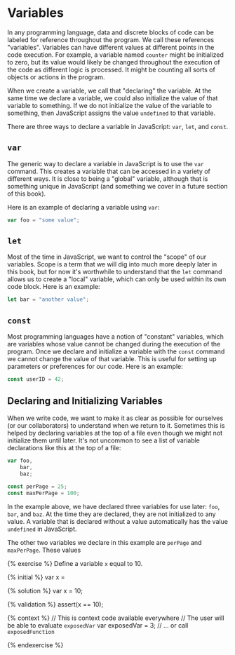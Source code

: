 # Variables

In any programming language, data and discrete blocks of code can be labeled for reference throughout the program. We call these references "variables". Variables can have different values at different points in the code execution. For example, a variable named `counter` might be initialized to zero, but its value would likely be changed throughout the execution of the code as different logic is processed. It might be counting all sorts of objects or actions in the program.

When we create a variable, we call that "declaring" the variable. At the same time we declare a variable, we could also initialize the value of that variable to something. If we do not initialize the value of the variable to something, then JavaScript assigns the value `undefined` to that variable. 

There are three ways to declare a variable in JavaScript: `var`, `let`, and `const`.

## `var`
The generic way to declare a variable in JavaScript is to use the `var` command. This creates a variable that can be accessed in a variety of different ways. It is close to being a "global" variable, although that is something unique in JavaScript (and something we cover in a future section of this book).

Here is an example of declaring a variable using `var`:

```js
var foo = "some value";
```

## `let`
Most of the time in JavaScript, we want to control the "scope" of our variables. Scope is a term that we will dig into much more deeply later in this book, but for now it's worthwhile to understand that the `let` command allows us to create a "local" variable, which can only be used within its own code block. Here is an example:

```js
let bar = "another value";
```

## `const`
Most programming languages have a notion of "constant" variables, which are variables whose value cannot be changed during the execution of the program. Once we declare and initialize a variable with the `const` command we cannot change the value of that variable. This is useful for setting up parameters or preferences for our code. Here is an example:

```js
const userID = 42;
```

## Declaring and Initializing Variables
When we write code, we want to make it as clear as possible for ourselves (or our collaborators) to understand when we return to it. Sometimes this is helped by declaring variables at the top of a file even though we might not initialize them until later. It's not uncommon to see a list of variable declarations like this at the top of a file:

```js
var foo,
    bar,
    baz;
    
const perPage = 25;
const maxPerPage = 100;
```

In the example above, we have declared three variables for use later: `foo`, `bar`, and `baz`. At the time they are declared, they are not initialized to any value. A variable that is declared without a value automatically has the value `undefined` in JavaScript.

The other two variables we declare in this example are `perPage` and `maxPerPage`. These values 

{% exercise %}
Define a variable `x` equal to 10.

{% initial %}
var x =

{% solution %}
var x = 10;

{% validation %}
assert(x == 10);

{% context %}
// This is context code available everywhere
// The user will be able to evaluate `exposedVar`
var exposedVar = 3;
// ... or call `exposedFunction`

{% endexercise %}